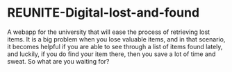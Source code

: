 # REUNITE-Digital-lost-and-found
A webapp for the university that will ease the process of retrieving lost items. It is a big problem when you lose valuable items, and in that scenario, it becomes helpful if you are able to see through a list of items found lately, and luckily, if you do find your item there, then you save a lot of time and sweat. So what are you waiting for?
